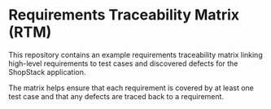 # Requirements Traceability Matrix (RTM)

This repository contains an example requirements traceability matrix linking high-level requirements to test cases and discovered defects for the ShopStack application.

The matrix helps ensure that each requirement is covered by at least one test case and that any defects are traced back to a requirement.